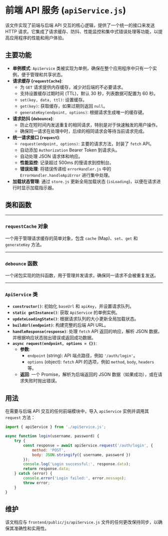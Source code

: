 # 前端 API 服务 (`apiService.js`)

该文件实现了前端与后端 API 交互的核心逻辑，提供了一个统一的接口来发送 HTTP 请求。它集成了请求缓存、防抖、性能监控和集中式错误处理等功能，以提高应用程序的性能和用户体验。

## 主要功能

-   **单例模式**: `ApiService` 类被实现为单例，确保在整个应用程序中只有一个实例，便于管理和共享状态。
-   **请求缓存 (`requestCache`)**: 
    -   为 `GET` 请求提供内存缓存，减少对后端的不必要请求。
    -   支持设置缓存过期时间 (TTL)，默认 30 秒，列表数据可配置为 60 秒。
    -   `set(key, data, ttl)`: 设置缓存。
    -   `get(key)`: 获取缓存，如果过期则返回 `null`。
    -   `generateKey(endpoint, options)`: 根据请求生成唯一的缓存键。
-   **请求防抖 (`debounce`)**: 
    -   防止在短时间内发送重复的相同请求，特别是对于快速触发的用户操作。
    -   确保同一请求在处理中时，后续的相同请求会等待当前请求完成。
-   **统一请求接口 (`request`)**: 
    -   `request(endpoint, options)`: 主要的请求方法，封装了 `fetch` API。
    -   自动添加 `Authorization` Bearer Token 到请求头。
    -   自动处理 JSON 请求体和响应。
    -   **性能监控**: 记录超过 500ms 的慢请求到控制台。
    -   **错误处理**: 将错误传递给 `errorHandler.js` 中的 `ErrorHandler.handleApiError` 进行集中处理。
-   **加载状态管理**: 通过 `store.js` 更新全局加载状态 (`isLoading`)，以便在请求进行时显示加载指示器。

## 类和函数

---

### `requestCache` 对象

一个用于管理请求缓存的简单对象，包含 `cache` (Map)、`set`、`get` 和 `generateKey` 方法。

---

### `debounce` 函数

一个闭包实现的防抖函数，用于管理并发请求，确保同一请求不会被重复发送。

---

### `ApiService` 类

-   **`constructor()`**: 初始化 `baseUrl` 和 `apiKey`，并设置请求队列。
-   **`static getInstance()`**: 获取 `ApiService` 的单例实例。
-   **`updateLoadingState()`**: 根据请求队列的大小更新全局加载状态。
-   **`buildUrl(endpoint)`**: 构建完整的后端 API URL。
-   **`handleResponse(response)`**: 处理 `fetch` API 返回的响应，解析 JSON 数据，并根据响应状态抛出错误或返回成功数据。
-   **`async request(endpoint, options = {})`**: 
    -   **参数**:
        -   `endpoint` (string): API 端点路径，例如 `'/auth/login'`。
        -   `options` (object): `fetch` API 的选项，例如 `method`, `body`, `headers` 等。
    -   **返回**: 一个 Promise，解析为后端返回的 JSON 数据（如果成功），或在请求失败时抛出错误。

## 用法

在需要与后端 API 交互的任何前端模块中，导入 `apiService` 实例并调用其 `request` 方法：

```javascript
import { apiService } from './apiService.js';

async function login(username, password) {
    try {
        const response = await apiService.request('/auth/login', {
            method: 'POST',
            body: JSON.stringify({ username, password })
        });
        console.log('Login successful:', response.data);
        return response.data;
    } catch (error) {
        console.error('Login failed:', error.message);
        throw error;
    }
}
```

## 维护

该文档应与 `frontend/public/js/apiService.js` 文件的任何更改保持同步，以确保其准确性和实用性。
